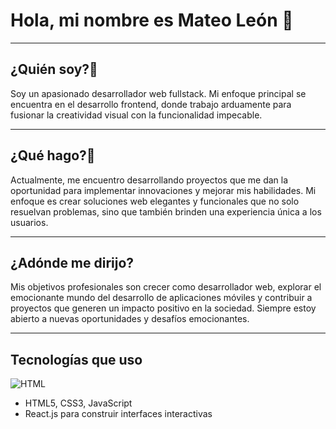 <!DOCTYPE html>
<html lang="es">
<head>
  <meta charset="UTF-8">
  <meta name="viewport" content="width=device-width, initial-scale=1.0">

</head>
<body>

  <h1>Hola, mi nombre es Mateo León 👋</h1>

  <hr />

  <h2>¿Quién soy?🌱</h2>

  <p>
Soy un apasionado desarrollador web fullstack. Mi enfoque principal se encuentra en el desarrollo frontend, donde trabajo arduamente para fusionar la creatividad visual con la funcionalidad impecable.
  </p>

  <hr />

  <h2>¿Qué hago?🔭</h2>

  <p>
    Actualmente, me encuentro desarrollando proyectos que me dan la oportunidad para implementar innovaciones y mejorar mis habilidades. Mi enfoque es crear soluciones web elegantes y funcionales que no solo resuelvan problemas, sino que también brinden una experiencia única a los usuarios.
  </p>

  <hr />

  <h2>¿Adónde me dirijo?</h2>

  <p>
    Mis objetivos profesionales son crecer como desarrollador web, explorar el emocionante mundo del desarrollo de aplicaciones móviles y contribuir a proyectos que generen un impacto positivo en la sociedad. Siempre estoy abierto a nuevas oportunidades y desafíos emocionantes.
  </p>

  <hr />

  <h2>Tecnologías que uso</h2>
  <img src='https://upload.wikimedia.org/wikipedia/commons/thumb/3/38/HTML5_Badge.svg/2048px-HTML5_Badge.svg.png' alt='HTML'
    style={{height: '10px'}}></img>

  <ul>
    <li>HTML5, CSS3, JavaScript</li>
    <li>React.js para construir interfaces interactivas</li>
  </ul>

</body>
</html>




